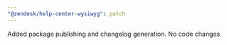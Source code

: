 ```yaml
---
"@zendesk/help-center-wysiwyg": patch
---
```


Added package publishing and changelog generation. No code changes
